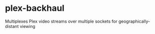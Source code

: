 # plex-backhaul
Multiplexes Plex video streams over multiple sockets for geographically-distant viewing
